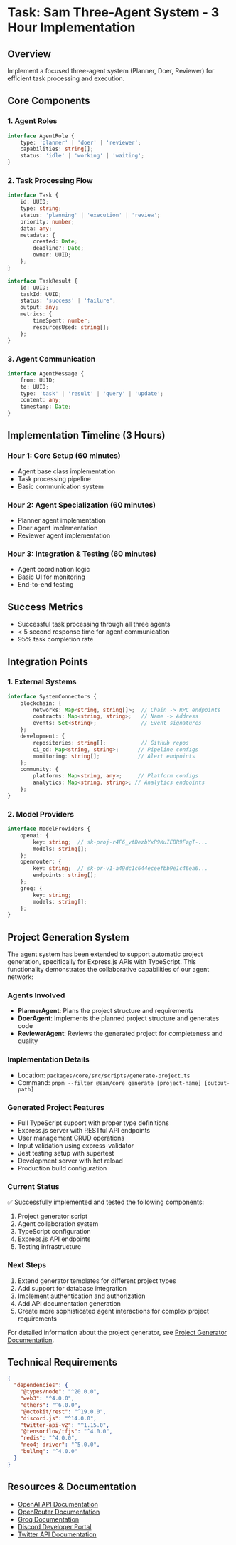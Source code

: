 # Task: Sam Three-Agent System - 3 Hour Implementation

## Overview
Implement a focused three-agent system (Planner, Doer, Reviewer) for efficient task processing and execution.

## Core Components

### 1. Agent Roles
```typescript
interface AgentRole {
    type: 'planner' | 'doer' | 'reviewer';
    capabilities: string[];
    status: 'idle' | 'working' | 'waiting';
}
```

### 2. Task Processing Flow
```typescript
interface Task {
    id: UUID;
    type: string;
    status: 'planning' | 'execution' | 'review';
    priority: number;
    data: any;
    metadata: {
        created: Date;
        deadline?: Date;
        owner: UUID;
    };
}

interface TaskResult {
    id: UUID;
    taskId: UUID;
    status: 'success' | 'failure';
    output: any;
    metrics: {
        timeSpent: number;
        resourcesUsed: string[];
    };
}
```

### 3. Agent Communication
```typescript
interface AgentMessage {
    from: UUID;
    to: UUID;
    type: 'task' | 'result' | 'query' | 'update';
    content: any;
    timestamp: Date;
}
```

## Implementation Timeline (3 Hours)

### Hour 1: Core Setup (60 minutes)
- Agent base class implementation
- Task processing pipeline
- Basic communication system

### Hour 2: Agent Specialization (60 minutes)
- Planner agent implementation
- Doer agent implementation
- Reviewer agent implementation

### Hour 3: Integration & Testing (60 minutes)
- Agent coordination logic
- Basic UI for monitoring
- End-to-end testing

## Success Metrics
- Successful task processing through all three agents
- < 5 second response time for agent communication
- 95% task completion rate

## Integration Points

### 1. External Systems
```typescript
interface SystemConnectors {
    blockchain: {
        networks: Map<string, string[]>;  // Chain -> RPC endpoints
        contracts: Map<string, string>;   // Name -> Address
        events: Set<string>;              // Event signatures
    };
    development: {
        repositories: string[];           // GitHub repos
        ci_cd: Map<string, string>;      // Pipeline configs
        monitoring: string[];            // Alert endpoints
    };
    community: {
        platforms: Map<string, any>;     // Platform configs
        analytics: Map<string, string>; // Analytics endpoints
    };
}
```

### 2. Model Providers
```typescript
interface ModelProviders {
    openai: {
        key: string;  // sk-proj-r4F6_vtDezbYxP9KuIEBR9FzgT-...
        models: string[];
    };
    openrouter: {
        key: string;  // sk-or-v1-a49dc1c644eceefbb9e1c46ea6...
        endpoints: string[];
    };
    groq: {
        key: string;
        models: string[];
    };
}
```

## Project Generation System

The agent system has been extended to support automatic project generation, specifically for Express.js APIs with TypeScript. This functionality demonstrates the collaborative capabilities of our agent network:

### Agents Involved
- **PlannerAgent**: Plans the project structure and requirements
- **DoerAgent**: Implements the planned project structure and generates code
- **ReviewerAgent**: Reviews the generated project for completeness and quality

### Implementation Details
- Location: `packages/core/src/scripts/generate-project.ts`
- Command: `pnpm --filter @sam/core generate [project-name] [output-path]`

### Generated Project Features
- Full TypeScript support with proper type definitions
- Express.js server with RESTful API endpoints
- User management CRUD operations
- Input validation using express-validator
- Jest testing setup with supertest
- Development server with hot reload
- Production build configuration

### Current Status
✅ Successfully implemented and tested the following components:
1. Project generator script
2. Agent collaboration system
3. TypeScript configuration
4. Express.js API endpoints
5. Testing infrastructure

### Next Steps
1. Extend generator templates for different project types
2. Add support for database integration
3. Implement authentication and authorization
4. Add API documentation generation
5. Create more sophisticated agent interactions for complex project requirements

For detailed information about the project generator, see [Project Generator Documentation](../features/project_generator.md).

## Technical Requirements
```json
{
  "dependencies": {
    "@types/node": "^20.0.0",
    "web3": "^4.0.0",
    "ethers": "^6.0.0",
    "@octokit/rest": "^19.0.0",
    "discord.js": "^14.0.0",
    "twitter-api-v2": "^1.15.0",
    "@tensorflow/tfjs": "^4.0.0",
    "redis": "^4.0.0",
    "neo4j-driver": "^5.0.0",
    "bullmq": "^4.0.0"
  }
}
```

## Resources & Documentation
- [OpenAI API Documentation](https://platform.openai.com/docs)
- [OpenRouter Documentation](https://openrouter.ai/docs)
- [Groq Documentation](https://console.groq.com/docs)
- [Discord Developer Portal](https://discord.com/developers/docs)
- [Twitter API Documentation](https://developer.twitter.com/en/docs)